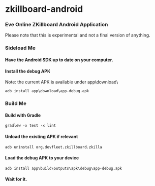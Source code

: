 # zkillboard-android
### Eve Online ZKillboard Android Application

Please note that this is experimental and not a final version of anything.


### Sideload Me

#### Have the Android SDK up to date on your computer.

#### Install the debug APK

Note: the current APK is available under app\download\

`adb install app\download\app-debug.apk`

### Build Me

#### Build with Gradle

`gradlew -x test -x lint`

#### Unload the existing APK if relevant 

`adb uninstall org.devfleet.zkillboard.zkilla`

#### Load the debug APK to your device 

`adb install app\build\outputs\apk\debug\app-debug.apk`

#### Wait for it.
